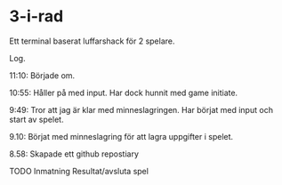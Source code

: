 # 3-i-rad


Ett terminal baserat luffarshack för 2 spelare.

Log. 

<p>11:10: Började om.
<p>10:55: Håller på med input. Har dock hunnit med game initiate. </p>
<p>9:49: Tror att jag är klar med minneslagringen. Har börjat med input och start av spelet. </p>
<p>9.10: Börjat med minneslagring för att lagra uppgifter i spelet.</p>
<p>8.58: Skapade ett github repostiary</p>

TODO
Inmatning
Resultat/avsluta spel
